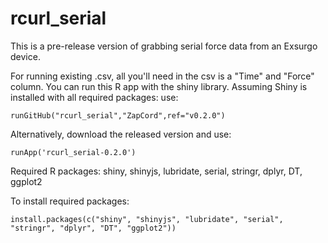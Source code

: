 # rcurl_serial
This is a pre-release version of grabbing serial force data from an Exsurgo device.

For running existing .csv, all you'll need in the csv is a "Time" and "Force" column. You can run this R app with the shiny library. Assuming Shiny is installed with all required packages: use:
```
runGitHub("rcurl_serial","ZapCord",ref="v0.2.0")
```
Alternatively, download the released version and use:
```
runApp('rcurl_serial-0.2.0')
```
Required R packages: shiny, shinyjs, lubridate, serial, stringr, dplyr, DT, ggplot2

To install required packages:
```
install.packages(c("shiny", "shinyjs", "lubridate", "serial", "stringr", "dplyr", "DT", "ggplot2"))
```
